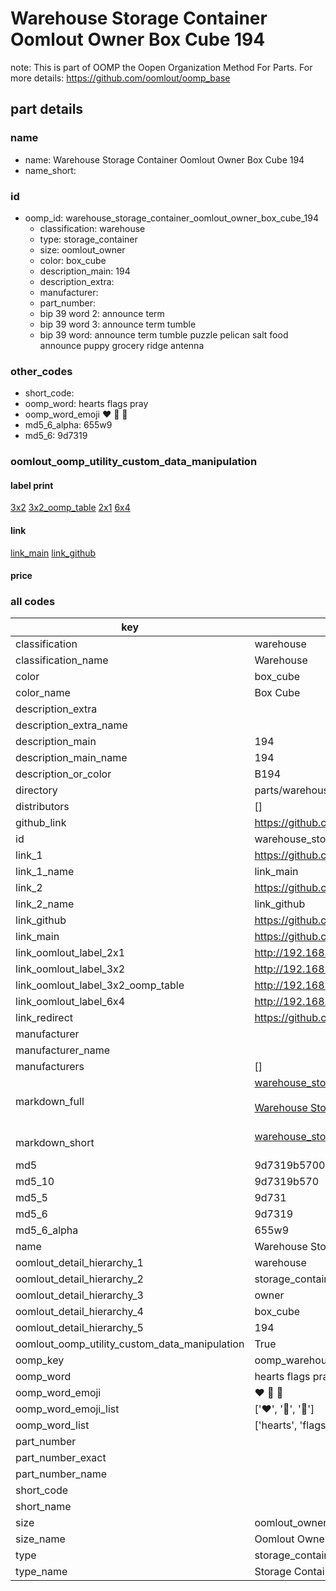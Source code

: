 # Warehouse Storage Container Oomlout Owner Box Cube 194  

note: This is part of OOMP the Oopen Organization Method For Parts. For more details: https://github.com/oomlout/oomp_base

##  part details
  







### name
* name: Warehouse Storage Container Oomlout Owner Box Cube 194
* name_short: 
### id
* oomp_id: warehouse_storage_container_oomlout_owner_box_cube_194
  * classification: warehouse
  * type: storage_container
  * size: oomlout_owner
  * color: box_cube
  * description_main: 194
  * description_extra: 
  * manufacturer: 
  * part_number: 
  * bip 39 word 2: announce term
  * bip 39 word 3: announce term tumble
  * bip 39 word: announce term tumble puzzle pelican salt food announce puppy grocery ridge antenna

### other_codes
* short_code: 
* oomp_word: hearts flags pray
* oomp_word_emoji :hearts: :flags: :pray:
* md5_6_alpha: 655w9
* md5_6: 9d7319






### oomlout_oomp_utility_custom_data_manipulation
#### label print
[3x2](http://192.168.1.245:1112/?label=oomp%20655w9)
[3x2_oomp_table](http://192.168.1.108:1112/?label=oomp%20655w9)
[2x1](http://192.168.1.242:1112/?label=oomp%20655w9)
[6x4](http://192.168.1.55:1112/?label=oomp%20655w9)    

#### link

[link_main](https://github.com/oomlout/oomlout_oomp_version_1_messy/tree/main/parts/warehouse_storage_container_oomlout_owner_box_cube_194) [link_github](https://github.com/oomlout/oomlout_oomp_version_1_messy/tree/main/parts/warehouse_storage_container_oomlout_owner_box_cube_194)                             

#### price







### all codes 
| key | value |  
| --- | --- |  
| classification | warehouse |  
| classification_name | Warehouse |  
| color | box_cube |  
| color_name | Box Cube |  
| description_extra |  |  
| description_extra_name |  |  
| description_main | 194 |  
| description_main_name | 194 |  
| description_or_color | B194 |  
| directory | parts/warehouse_storage_container_oomlout_owner_box_cube_194 |  
| distributors | [] |  
| github_link | https://github.com/oomlout/oomlout_oomp_part_src/tree/main/parts/warehouse_storage_container_oomlout_owner_box_cube_194 |  
| id | warehouse_storage_container_oomlout_owner_box_cube_194 |  
| link_1 | https://github.com/oomlout/oomlout_oomp_version_1_messy/tree/main/parts/warehouse_storage_container_oomlout_owner_box_cube_194 |  
| link_1_name | link_main |  
| link_2 | https://github.com/oomlout/oomlout_oomp_version_1_messy/tree/main/parts/warehouse_storage_container_oomlout_owner_box_cube_194 |  
| link_2_name | link_github |  
| link_github | https://github.com/oomlout/oomlout_oomp_version_1_messy/tree/main/parts/warehouse_storage_container_oomlout_owner_box_cube_194 |  
| link_main | https://github.com/oomlout/oomlout_oomp_version_1_messy/tree/main/parts/warehouse_storage_container_oomlout_owner_box_cube_194 |  
| link_oomlout_label_2x1 | http://192.168.1.242:1112/?label=oomp%20655w9 |  
| link_oomlout_label_3x2 | http://192.168.1.245:1112/?label=oomp%20655w9 |  
| link_oomlout_label_3x2_oomp_table | http://192.168.1.108:1112/?label=oomp%20655w9 |  
| link_oomlout_label_6x4 | http://192.168.1.55:1112/?label=oomp%20655w9 |  
| link_redirect | https://github.com/oomlout/oomlout_oomp_version_1_messy/tree/main/parts/warehouse_storage_container_oomlout_owner_box_cube_194 |  
| manufacturer |  |  
| manufacturer_name |  |  
| manufacturers | [] |  
| markdown_full | [warehouse_storage_container_oomlout_owner_box_cube_194](none)<br>[](none)<br>[Warehouse Storage Container Oomlout Owner Box Cube 194](none)<br><br> |  
| markdown_short | [warehouse_storage_container_oomlout_owner_box_cube_194](none)<br><br> |  
| md5 | 9d7319b570094b5afad12aefd4b7d84a |  
| md5_10 | 9d7319b570 |  
| md5_5 | 9d731 |  
| md5_6 | 9d7319 |  
| md5_6_alpha | 655w9 |  
| name | Warehouse Storage Container Oomlout Owner Box Cube 194 |  
| oomlout_detail_hierarchy_1 | warehouse |  
| oomlout_detail_hierarchy_2 | storage_container |  
| oomlout_detail_hierarchy_3 | owner |  
| oomlout_detail_hierarchy_4 | box_cube |  
| oomlout_detail_hierarchy_5 | 194 |  
| oomlout_oomp_utility_custom_data_manipulation | True |  
| oomp_key | oomp_warehouse_storage_container_oomlout_owner_box_cube_194 |  
| oomp_word | hearts flags pray |  
| oomp_word_emoji | :hearts: :flags: :pray: |  
| oomp_word_emoji_list | [':hearts:', ':flags:', ':pray:'] |  
| oomp_word_list | ['hearts', 'flags', 'pray'] |  
| part_number |  |  
| part_number_exact |  |  
| part_number_name |  |  
| short_code |  |  
| short_name |  |  
| size | oomlout_owner |  
| size_name | Oomlout Owner |  
| type | storage_container |  
| type_name | Storage Container |  
